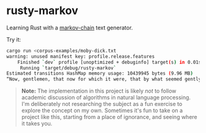 # rusty-markov
Learning Rust with a [markov-chain](https://en.wikipedia.org/wiki/Markov_chain) text generator.

Try it:
```sh
cargo run <corpus-examples/moby-dick.txt  
warning: unused manifest key: profile.release.features
    Finished `dev` profile [unoptimized + debuginfo] target(s) in 0.01s
     Running `target/debug/rusty-markov`
Estimated transitions HashMap memory usage: 10439945 bytes (9.96 MB)
“Now, gentlemen, that now for which it were, that by what seemed gently rolling in the counterpane, and a bankrupt of a cistern will quit the close to crowd at last, with ease in a charmed circle, where the head for ever Ahab, Starbuck there, they have such and somebody we account of the gazer, is the third of live whale’s head around her; yet I say,” he be, though, as if the horrible vultureism of gold, and gilded velvets of it, to ye.” “Look ye; I’m afraid of mountains; so, alow here, as they anoint machinery? Much might be
```

> **Note:** The implementation in this project is likely _not_ to follow academic discussion of algorithms in natural language processing. I'm deliberately not researching the subject as a fun exercise to explore the concept on my own. Sometimes it's fun to take on a project like this, starting from a place of ignorance, and seeing where it takes you.
